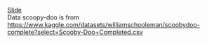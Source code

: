 [Slide](https://o-preedasawakul.github.io/RxTH_Start-with-R/Workshop.html#/title-slide)
<br>
Data scoopy-doo is from <https://www.kaggle.com/datasets/williamschooleman/scoobydoo-complete?select=Scooby-Doo+Completed.csv>

